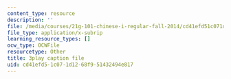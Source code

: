 ```yaml
---
content_type: resource
description: ''
file: /media/courses/21g-101-chinese-i-regular-fall-2014/cd41efd51c071d1268f951432494e817_uskl5IFNM64.srt
file_type: application/x-subrip
learning_resource_types: []
ocw_type: OCWFile
resourcetype: Other
title: 3play caption file
uid: cd41efd5-1c07-1d12-68f9-51432494e817
---
```

